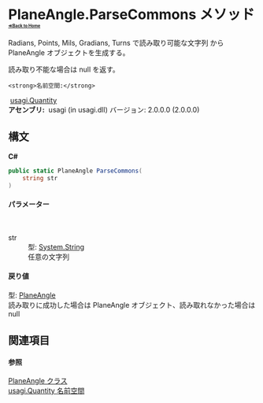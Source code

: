 # PlaneAngle.ParseCommons メソッド <div style="font-size:30%"><a href="https://github.com/usagi/usagi.cs/blob/master/docs/Home.md">≪Back to Home</a></div> 

Radians, Points, Mils, Gradians, Turns で読み取り可能な文字列 から PlaneAngle オブジェクトを生成する。 

読み取り不能な場合は null を返す。


    <strong>名前空間:</strong>
&nbsp;<a href="N_usagi_Quantity.md">usagi.Quantity</a><br /><strong>アセンブリ:</strong>
&nbsp;usagi (in usagi.dll) バージョン: 2.0.0.0 (2.0.0.0)

## 構文

**C#**<br />
``` C#
public static PlaneAngle ParseCommons(
	string str
)
```


#### パラメーター
&nbsp;<dl><dt>str</dt><dd>型: <a href="http://msdn2.microsoft.com/ja-jp/library/s1wwdcbf" target="_blank">System.String</a><br />任意の文字列</dd></dl>

#### 戻り値
型: <a href="T_usagi_Quantity_PlaneAngle.md">PlaneAngle</a><br />読み取りに成功した場合は PlaneAngle オブジェクト、読み取れなかった場合は null

## 関連項目


#### 参照
<a href="T_usagi_Quantity_PlaneAngle.md">PlaneAngle クラス</a><br /><a href="N_usagi_Quantity.md">usagi.Quantity 名前空間</a><br />